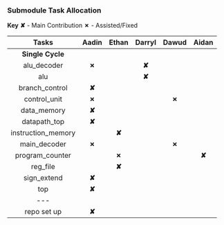 ### Submodule Task Allocation


**Key**
**✘** - Main Contribution
**✗** - Assisted/Fixed


| Tasks  |  Aadin  |  Ethan  |  Darryl  |  Dawud  |  Aidan  |
|:------:|:-------:|:-------:|:--------:|:-------:|:-------:|
| **Single Cycle** |  |  |  |  |  |
| alu_decoder | **✗** |  | **✘** |  |  |
| alu |  |  | **✘** |  |  |
| branch_control | **✘** |  |  |  |  |
| control_unit | **✗** |  |  | **✗** |  |
| data_memory | **✘** |  |  |  |  |
| datapath_top | **✘** |  |  |  |  |
| instruction_memory |  | **✘** |  |  |  |
| main_decoder | **✗** |  |  | **✗** |  |
| program_counter |  | **✗** |  |  | **✘** |
| reg_file |  | **✘** |  |  |  |
| sign_extend | **✘** |  |  |  |  |
| top | **✘** |  |  |  |  |
| --- |  |  |  |  |  |
| repo set up | **✘** |  |  |  |  |

